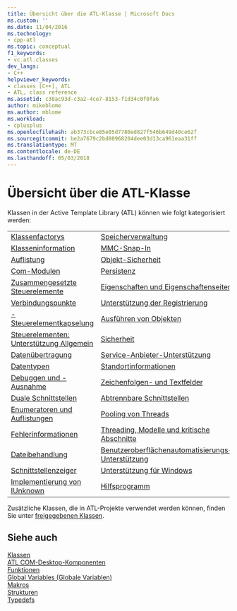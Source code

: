 ```yaml
---
title: Übersicht über die ATL-Klasse | Microsoft Docs
ms.custom: ''
ms.date: 11/04/2016
ms.technology:
- cpp-atl
ms.topic: conceptual
f1_keywords:
- vc.atl.classes
dev_langs:
- C++
helpviewer_keywords:
- classes [C++], ATL
- ATL, class reference
ms.assetid: c38ac93d-c3a2-4ce7-8153-f1d34c0f0fa6
author: mikeblome
ms.author: mblome
ms.workload:
- cplusplus
ms.openlocfilehash: ab373cbce85e05d7780ed827f546b649d40ce62f
ms.sourcegitcommit: be2a7679c2bd80968204dee03d13ca961eaa31ff
ms.translationtype: MT
ms.contentlocale: de-DE
ms.lasthandoff: 05/03/2018
---
```

# <a name="atl-class-overview"></a>Übersicht über die ATL-Klasse
Klassen in der Active Template Library (ATL) können wie folgt kategorisiert werden:  
  
|||  
|-|-|  
|[Klassenfactorys](../atl/class-factories-classes.md)|[Speicherverwaltung](../atl/memory-management-classes.md)|  
|[Klasseninformation](../atl/class-information-classes.md)|[MMC-Snap-In](../atl/mmc-snap-in-classes.md)|  
|[Auflistung](../atl/collection-classes.md)|[Objekt-Sicherheit](../atl/object-safety-classes.md)|  
|[Com-Modulen](../atl/com-modules-classes.md)|[Persistenz](../atl/persistence-classes.md)|  
|[Zusammengesetzte Steuerelemente](../atl/composite-controls-classes.md)|[Eigenschaften und Eigenschaftenseiten](../atl/properties-and-property-pages-classes.md)|  
|[Verbindungspunkte](../atl/connection-points-classes.md)|[Unterstützung der Registrierung](../atl/registry-support-classes.md)|  
|[-Steuerelementkapselung](../atl/control-containment-classes.md)|[Ausführen von Objekten](../atl/running-objects-classes.md)|  
|[Steuerelementen: Unterstützung Allgemein](../atl/controls-general-support-classes.md)|[Sicherheit](../atl/security-classes.md)|  
|[Datenübertragung](../atl/data-transfer-classes.md)|[Service-Anbieter-Unterstützung](../atl/service-provider-support-classes.md)|  
|[Datentypen](../atl/data-types-classes.md)|[Standortinformationen](../atl/site-information-classes.md)|  
|[Debuggen und -Ausnahme](../atl/debugging-and-exceptions-classes.md)|[Zeichenfolgen- und Textfelder](../atl/string-and-text-classes.md)|  
|[Duale Schnittstellen](../atl/dual-interfaces-classes.md)|[Abtrennbare Schnittstellen](../atl/tear-off-interfaces-classes.md)|  
|[Enumeratoren und Auflistungen](../atl/enumerators-and-collections-classes.md)|[Pooling von Threads](../atl/thread-pooling-classes.md)|  
|[Fehlerinformationen](../atl/error-information-classes.md)|[Threading, Modelle und kritische Abschnitte](../atl/threading-models-and-critical-sections-classes.md)|  
|[Dateibehandlung](../atl/file-handling-classes.md)|[Benutzeroberflächenautomatisierungs-Unterstützung](../atl/ui-support-classes.md)|  
|[Schnittstellenzeiger](../atl/interface-pointers-classes.md)|[Unterstützung für Windows](../atl/windows-support-classes.md)|  
|[Implementierung von IUnknown](../atl/iunknown-implementation-classes.md)|[Hilfsprogramm](../atl/utility-classes.md)|  
  
 Zusätzliche Klassen, die in ATL-Projekte verwendet werden können, finden Sie unter [freigegebenen Klassen](../atl-mfc-shared/atl-mfc-shared-classes.md).  
  
## <a name="see-also"></a>Siehe auch  
 [Klassen](../atl/reference/atl-classes.md)   
 [ATL COM-Desktop-Komponenten](../atl/atl-com-desktop-components.md)   
 [Funktionen](../atl/reference/atl-functions.md)   
 [Global Variables (Globale Variablen)](../atl/reference/atl-global-variables.md)   
 [Makros](../atl/reference/atl-macros.md)   
 [Strukturen](../atl/reference/atl-structures.md)   
 [Typedefs](../atl/reference/atl-typedefs.md)

